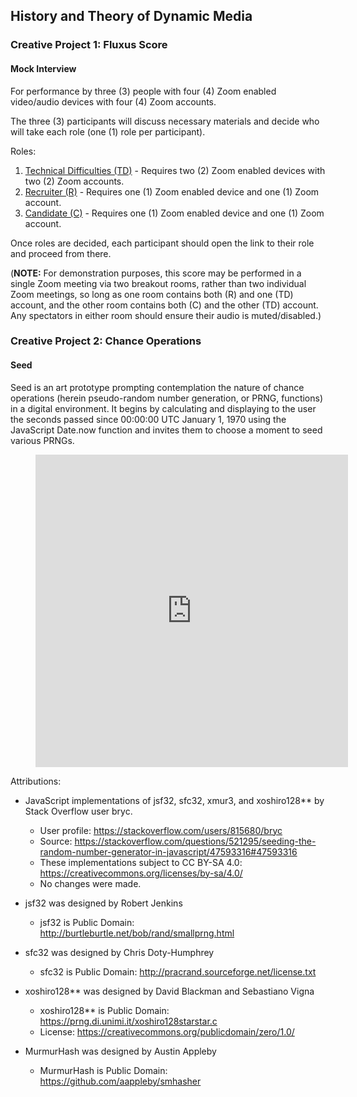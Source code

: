 ## History and Theory of Dynamic Media

### Creative Project 1: Fluxus Score

#### Mock Interview

For performance by three (3) people with four (4) Zoom enabled video/audio devices with four (4) Zoom accounts.

The three (3) participants will discuss necessary materials and decide who will take each role (one (1) role per participant).

Roles:
1. [Technical Difficulties (TD)](./technical_difficulties.html) - Requires two (2) Zoom enabled devices with two (2) Zoom accounts.
2. [Recruiter (R)](./recruiter.html) - Requires one (1) Zoom enabled device and one (1) Zoom account.
3. [Candidate (C)](./candidate.html) - Requires one (1) Zoom enabled device and one (1) Zoom account.

Once roles are decided, each participant should open the link to their role and proceed from there.

(**NOTE:** For demonstration purposes, this score may be performed in a single Zoom meeting via two breakout rooms, rather than two individual Zoom meetings, so long as one room contains both (R) and one (TD) account, and the other room contains both (C) and the other (TD) account. Any spectators in either room should ensure their audio is muted/disabled.)

### Creative Project 2: Chance Operations

#### Seed

Seed is an art prototype prompting contemplation the nature of chance operations (herein pseudo-random number generation, or PRNG, functions) in a digital environment. It begins by calculating and displaying to the user the seconds passed since 00:00:00 UTC January 1, 1970 using the JavaScript Date.now function and invites them to choose a moment to seed various PRNGs.

<figure class="video_container">
<iframe src="https://thatwhichis.github.io/history-and-theory-of-dynamic-media/cp2_chance-operations/" width="500" height="500" frameborder="0" marginwidth="0" marginheight="0"></iframe>
</figure>

Attributions:

- JavaScript implementations of jsf32, sfc32, xmur3, and xoshiro128** by Stack Overflow user bryc.
  - User profile: https://stackoverflow.com/users/815680/bryc
  - Source: https://stackoverflow.com/questions/521295/seeding-the-random-number-generator-in-javascript/47593316#47593316
  - These implementations subject to CC BY-SA 4.0: https://creativecommons.org/licenses/by-sa/4.0/
  - No changes were made.

- jsf32 was designed by Robert Jenkins
  - jsf32 is Public Domain: http://burtleburtle.net/bob/rand/smallprng.html

- sfc32 was designed by Chris Doty-Humphrey
  - sfc32 is Public Domain: http://pracrand.sourceforge.net/license.txt

- xoshiro128** was designed by David Blackman and Sebastiano Vigna
  - xoshiro128** is Public Domain: https://prng.di.unimi.it/xoshiro128starstar.c
  - License: https://creativecommons.org/publicdomain/zero/1.0/

- MurmurHash was designed by Austin Appleby
  - MurmurHash is Public Domain: https://github.com/aappleby/smhasher
